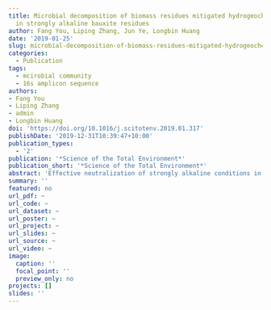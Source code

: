 ```yaml
---
title: Microbial decomposition of biomass residues mitigated hydrogeochemical dynamics
  in strongly alkaline bauxite residues
author: Fang You, Liping Zhang, Jun Ye, Longbin Huang
date: '2019-01-25'
slug: microbial-decomposition-of-biomass-residues-mitigated-hydrogeochemical-dynamics-in-strongly-alkaline-bauxite-residues
categories:
  - Publication
tags:
  - mcirobial community
  - 16s amplicon sequence
authors: 
- Fang You
- Liping Zhang
- admin
- Longbin Huang
doi: 'https://doi.org/10.1016/j.scitotenv.2019.01.317'
publishDate: '2019-12-31T10:39:47+10:00'
publication_types:
  - '2'
publication: '*Science of the Total Environment*'
publication_short: '*Science of the Total Environment*'
abstract: 'Effective neutralization of strongly alkaline conditions in bauxite residues (BR) is the fundamental step to initiate the process of eco-engineering BR into growth substrate (or soil-like medium) for direct phytostabilization with pioneer plant species. The present study aimed to evaluate the effectiveness of microbial decomposition of organic matter (OM) (i.e., biomass residues) in neutralizing the strong alkalinity of residues under saturated conditions, together with the regulatory role of calcium sulfate (CaSO4) addition. Admixing OM (i.e., sugarcane mulch, Lucerne hay) alone in the BR significantly lowered the porewater pH from 11.4 to around 9.0 by Day 7, which persisted until the end of incubation (Day 28). The pH reduction in the porewater of OM-amended BR coincided with the production of acidic organic compounds (mainly acetic acid). Diverse species of organotrophic bacteria (e.g., *Enterobacteriales*, *Pasteurellales*, *Lactobacillales*, and *Streptophyta*) were found to have colonized in the OM-amended BR, but which were dominated by haloalkaliphilic bacteria (e.g., Halomonas and Bacillaceae). The CaSO4 addition in the OM-amended BR further lowered pH to 8.3 in the porewater. Besides, the bioneutralization effects resulted in dramatic reduction (>90%) of soluble Al in the porewater, which is a prerequisite to lowering Al toxicity in plants. At the same time, the levels of major cations (i.e., K, Ca, Mg) in the porewater were elevated by the OM + CaSO4 amendment, which would facilitate subsequent leaching of these soluble salts to lower the salinity in the BR, and improve the diversity of organotrophic bacterial communities in the amended BR.'
summary: ''
featured: no
url_pdf: ~
url_code: ~
url_dataset: ~
url_poster: ~
url_project: ~
url_slides: ~
url_source: ~
url_video: ~
image:
  caption: ''
  focal_point: ''
  preview_only: no
projects: []
slides: ''
---
```

